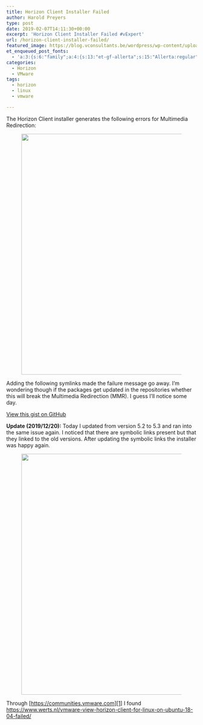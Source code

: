 ```yaml
---
title: Horizon Client Installer Failed
author: Harold Preyers
type: post
date: 2019-02-07T14:11:30+00:00
excerpt: 'Horizon Client Installer Failed #vExpert'
url: /horizon-client-installer-failed/
featured_image: https://blog.vconsultants.be/wordpress/wp-content/uploads/2019/02/HorizonClientFail.png
et_enqueued_post_fonts:
  - 'a:3:{s:6:"family";a:4:{s:13:"et-gf-allerta";s:15:"Allerta:regular";s:11:"et-gf-alice";s:13:"Alice:regular";s:16:"et-gf-montserrat";s:137:"Montserrat:100,200,300,regular,500,600,700,800,900,100italic,200italic,300italic,italic,500italic,600italic,700italic,800italic,900italic";s:19:"et-gf-alegreya-sans";s:112:"Alegreya+Sans:100,100italic,300,300italic,regular,italic,500,500italic,700,700italic,800,800italic,900,900italic";}s:6:"subset";a:7:{i:0;s:5:"latin";i:1;s:8:"cyrillic";i:2;s:12:"cyrillic-ext";i:3;s:9:"latin-ext";i:4;s:10:"vietnamese";i:5;s:5:"greek";i:6;s:9:"greek-ext";}s:9:"cache_key";s:72:"{"gph":-1,"divi":"4.20.2","wp":"6.1.1","enable_all_character_sets":"on"}";}'
categories:
  - Horizon
  - VMware
tags:
  - horizon
  - linux
  - vmware

---
```

The Horizon Client installer generates the following errors for Multimedia Redirection:<figure class="wp-block-image">

<img decoding="async" loading="lazy" width="898" height="637" src="https://i2.wp.com/blog.vconsultants.be/wordpress/wp-content/uploads/2019/02/HorizonClientFail.png?w=1080&ssl=1" alt="" class="wp-image-657" title="" srcset="https://i0.wp.com/blog.vconsultants.be/wordpress/wp-content/uploads/2019/02/HorizonClientFail.png?w=898&ssl=1 898w, https://i0.wp.com/blog.vconsultants.be/wordpress/wp-content/uploads/2019/02/HorizonClientFail.png?resize=300%2C213&ssl=1 300w, https://i0.wp.com/blog.vconsultants.be/wordpress/wp-content/uploads/2019/02/HorizonClientFail.png?resize=768%2C545&ssl=1 768w, https://i0.wp.com/blog.vconsultants.be/wordpress/wp-content/uploads/2019/02/HorizonClientFail.png?resize=400%2C284&ssl=1 400w" sizes="(max-width: 898px) 100vw, 898px" /> </figure> 

Adding the following symlinks made the failure message go away. I’m wondering though if the packages get updated in the repositories whether this will break the Multimedia Redirection (MMR). I guess I’ll notice some day.

<div class="wp-block-coblocks-gist">
  <noscript>
    <a href="https://gist.github.com/hpreyers/ae3084800591e592e16f854bf6878dec">View this gist on GitHub</a>
  </noscript>
</div>

**Update (2019/12/20):** Today I updated from version 5.2 to 5.3 and ran into the same issue again. I noticed that there are symbolic links present but that they linked to the old versions. After updating the symbolic links the installer was happy again.<figure class="wp-block-image">

<img decoding="async" loading="lazy" width="898" height="637" src="https://i2.wp.com/blog.vconsultants.be/wordpress/wp-content/uploads/2019/02/HorizonClientSuccess.png?w=1080&ssl=1" alt="" class="wp-image-659" title="" srcset="https://i0.wp.com/blog.vconsultants.be/wordpress/wp-content/uploads/2019/02/HorizonClientSuccess.png?w=898&ssl=1 898w, https://i0.wp.com/blog.vconsultants.be/wordpress/wp-content/uploads/2019/02/HorizonClientSuccess.png?resize=300%2C213&ssl=1 300w, https://i0.wp.com/blog.vconsultants.be/wordpress/wp-content/uploads/2019/02/HorizonClientSuccess.png?resize=768%2C545&ssl=1 768w, https://i0.wp.com/blog.vconsultants.be/wordpress/wp-content/uploads/2019/02/HorizonClientSuccess.png?resize=400%2C284&ssl=1 400w" sizes="(max-width: 898px) 100vw, 898px" /> </figure> 

Through [https://communities.vmware.com][1] I found  
<https://www.werts.nl/vmware-view-horizon-client-for-linux-on-ubuntu-18-04-failed/>

 [1]: https://communities.vmware.com/thread/587792